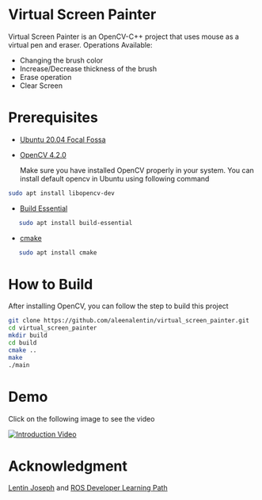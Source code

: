 # Virtual Screen Painter
Virtual Screen Painter is an OpenCV-C++ project that uses mouse as a virtual pen and eraser.
  Operations Available:
* Changing the brush color
* Increase/Decrease thickness of the brush
* Erase operation
* Clear Screen

# Prerequisites
* [Ubuntu 20.04 Focal Fossa](https://releases.ubuntu.com/20.04/)
* [OpenCV 4.2.0](https://linuxize.com/post/how-to-install-opencv-on-ubuntu-20-04/) 

   Make sure you have installed OpenCV properly in your system. You can install default opencv in Ubuntu using following command
```bash
sudo apt install libopencv-dev
```
* [Build Essential](https://linuxize.com/post/how-to-install-gcc-on-ubuntu-20-04/)
```bash
   sudo apt install build-essential
```   
* [cmake](https://cmake.org/install/)
```bash
   sudo apt install cmake
```
# How to Build

After installing OpenCV, you can follow the step to build this project
```bash
git clone https://github.com/aleenalentin/virtual_screen_painter.git
cd virtual_screen_painter
mkdir build
cd build
cmake ..
make
./main
```
# Demo 

Click on the following image to see the video

[![Introduction Video](https://img.youtube.com/vi/d6cZk5gdIPc/0.jpg)](https://youtu.be/d6cZk5gdIPck)


# Acknowledgment
[Lentin Joseph](https://lentinjoseph.com/) and  [ROS Developer Learning Path](https://robocademy.com/2020/06/25/enroll-in-robot-operating-system-learning-path-by-lentin-joseph/)


